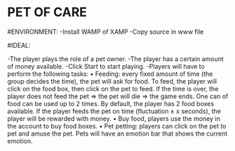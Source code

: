 # PET OF CARE

#ENVIRONMENT:
-Install WAMP of XAMP
-Copy source in www file


#IDEAL:

-The player plays the role of a pet owner. 
-The player has a certain amount of money available.
-Click Start to start playing.
-Players will have to perform the following tasks:
• Feeding: every fixed amount of time (the group decides the time), the pet will ask for food. To feed, the player will click on the food box, then click on the pet to feed. If the time is over, the player does not feed the pet => the pet will die => the game ends. One can of food can be used up to 2 times. By default, the player has 2 food boxes available. If the player feeds the pet on time (fluctuation ± x seconds), the player will be rewarded with money. 
• Buy food, players use the money in the account to buy food boxes. 
• Pet petting: players can click on the pet to pet and amuse the pet. Pets will have an emotion bar that shows the current emotion.





